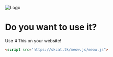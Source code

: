 ![Logo](https://i.imgur.com/HJDJBGM.jpg)

# Do you want to use it?
Use ⬇This on your website!
```html
<script src="https://skcat.tk/meow.js/meow.js">
```
